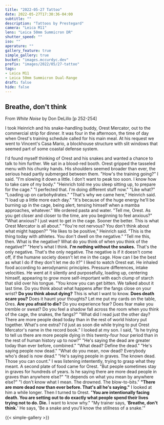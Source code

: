 ```yaml
---
title: "2022-05-27 Tattoo"
date: 2022-05-27T17:30:36-04:00
subtitle: ""
description: "Tattoos by Prestegard"
camera: "Leica M11"
lens: "Leica 50mm Summicron DR"
shutter_speed: ""
iso: ""
aperature: ""
gallery_feature: true
simple_gallery: true
bucket: "images.mccurdyc.dev"
prefix: "images/2022/05/27-tattoo"
tags:
- Leica M11
- Leica 50mm Summicron Dual-Range
draft: false
hide: false
---
```


## Breathe, don't think

From _White Noise_ by Don DeLillo [p 252-254]

I took Heinrich and his snake-handling buddy, Orest Mercator, out to the commercial
strip for dinner. It was four in the afternoon, the time of day when Orest's training
schedule called for his main meal. At his request we went to Vincent's Casa Mario,
a blockhouse structure with slit windows that seemed part of some coastal defense
system.

  I'd found myself thinking of Orest and his snakes and wanted a chance to talk to
him further.
  We sat in a blood-red booth. Orest gripped the tasseled menu with his chunky
hands. His shoulders seemed broader than ever, the serious head partly submerged
between them.
  "How's the training going?" I said.
  "I'm slowing it down a little. I don't want to peak too soon. I know how to take
care of my body."
  "Heinrich told me you sleep sitting up, to prepare for the cage."
  "I perfected that. I'm doing different stuff now."
  "Like what?"
  "Loading up on carbohydrates."
  "That's why we came here," Heinrich said.
  "I load up a little more each day."
  "It's because of the huge energy he'll be burning up in the cage, being alert,
tensing himself when a mamba approaches, whatever."
  We ordered pasta and water.
  "Tell me, Orest. As you get closer and closer to the time, are you beginning to
feel anxious?"
  "What anxious? I just want to get in the cage. Sooner the better. This is what
Orest Mercator is all about."
  "You're not nervous? You don't think about what might happen?"
  "He likes to be positive," Heinrich said. "This is the thing today with athletes.
You don't dwell on the negative."
  "Tell me this, then. What is the negative? What do you think of when you think
of the negative?"
  "Here's what I think. **I'm nothing without the snakes.** That's the only negative.
That's the only negative. The negative is if it doesn't come off, if the humane
society doesn't let me in the cage. How can I be the best as what I do if they
don't let me do it?"
  I liked to watch Orest eat. He inhaled food according to aerodynamic principles.
Pressure differences, intake velocities. He went at it silently and purposefully,
loading up, centering himself, appearing to grow more self-important with each clump
of starch that slid over his tongue.
  "You know you can get bitten. We talked about it last time. Do you think about
what happens after the fangs close on your wrist? **Do you think about dying?**
This is what I want to know. **Does death scare you?** Does it haunt your thoughts?
Let me put my cards on the table, Ores. **Are you afraid to die?** Do you experience
fear? Does fear make you tremble or sweat? Do you feel a shadow fall across the
room when you think of the cage, the snakes, the fangs?"
  "What did I read just the other day? There are more people dead today than in
the rest of world history put together. What's one extra? I'd just as soon die
while trying to put Orest Mercator's name in the record book."
  I looked at my son. I said, "Is he trying to tell us there are more people dying
in this twenty-four hour period than in the rest of human history up to now?"
  "He's saying the dead are greater today than ever before, combined."
  "What dead? Define the dead."
  "He's saying people now dead."
  "What do you mean, now dead? Everybody who's dead is now dead."
  "He's saying people in graves. The known dead. Those you can count."
  I was listening intentently, trying to grasp what they meant. A second plate of
food came for Orest.
  "But people sometimes stay in graves for hundreds of years. Is he saying there
are more dead people in graves than anywhere else?"
  "It depends on what you mean by anywhere else?"
  "I don't know what I mean. The drowned. The blow-to-bits."
  **"There are more dead now than ever before. That's all he's saying."**
  I looked at him a while longer. Then I turned to Orest.
  "**You are intentionally facing death. You are setting out to do exactly what
  people spend their lives trying not to do. Die.** I want to know why."
  "My trainer says, '**Breathe, don't think.**' He says, 'Be a snake and you'll know
the stillness of a snake.'"

{{< simple-gallery >}}
